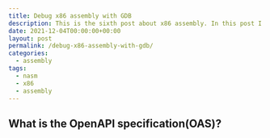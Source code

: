 ```yaml
---
title: Debug x86 assembly with GDB
description: This is the sixth post about x86 assembly. In this post I will show how to debug your x86 assembly code with the GNU Project debugger(GDB)
date: 2021-12-04T00:00:00+00:00
layout: post
permalink: /debug-x86-assembly-with-gdb/
categories:
  - assembly
tags:
  - nasm
  - x86
  - assembly
---
```


## What is the OpenAPI specification(OAS)?
